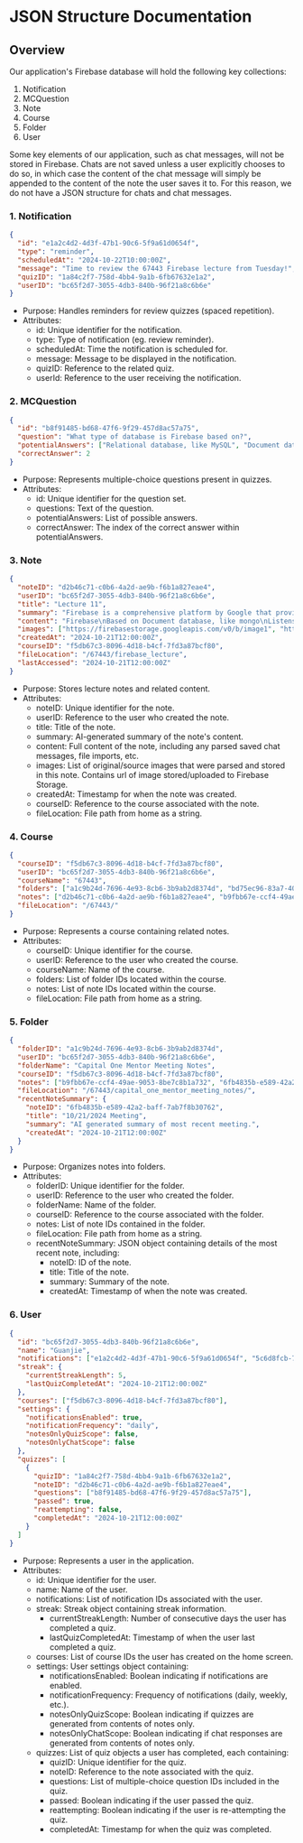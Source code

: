 # JSON Structure Documentation

## Overview

Our application's Firebase database will hold the following key collections:

1. Notification
2. MCQuestion
3. Note
4. Course
5. Folder
6. User

Some key elements of our application, such as chat messages, will not be stored in Firebase. Chats are not saved unless a user explicitly chooses to do so, in which case the content of the chat message will simply be appended to the content of the note the user saves it to. For this reason, we do not have a JSON structure for chats and chat messages.


### 1. Notification
```json
{
  "id": "e1a2c4d2-4d3f-47b1-90c6-5f9a61d0654f",
  "type": "reminder",
  "scheduledAt": "2024-10-22T10:00:00Z",
  "message": "Time to review the 67443 Firebase lecture from Tuesday!",
  "quizID": "1a84c2f7-758d-4bb4-9a1b-6fb67632e1a2",
  "userID": "bc65f2d7-3055-4db3-840b-96f21a8c6b6e"
}
```
- Purpose: Handles reminders for review quizzes (spaced repetition).
- Attributes:
    - id: Unique identifier for the notification.
    - type: Type of notification (eg. review reminder).
    - scheduledAt: Time the notification is scheduled for.
    - message: Message to be displayed in the notification.
    - quizID: Reference to the related quiz.
    - userId: Reference to the user receiving the notification.


### 2. MCQuestion
```json
{
  "id": "b8f91485-bd68-47f6-9f29-457d8ac57a75",
  "question": "What type of database is Firebase based on?",
  "potentialAnswers": ["Relational database, like MySQL", "Document database, like MongoDB", "Graph database, like Neo4j", "Key-value store, like Redis"],
  "correctAnswer": 2
}
```
- Purpose: Represents multiple-choice questions present in quizzes.
- Attributes:
    - id: Unique identifier for the question set.
    - questions: Text of the question.
    - potentialAnswers: List of possible answers.
    - correctAnswer: The index of the correct answer within potentialAnswers.

### 3. Note
```json
{
  "noteID": "d2b46c71-c0b6-4a2d-ae9b-f6b1a827eae4",
  "userID": "bc65f2d7-3055-4db3-840b-96f21a8c6b6e",
  "title": "Lecture 11",
  "summary": "Firebase is a comprehensive platform by Google that provides tools and services like authentication, databases, and cloud storage, enabling developers to build, improve, and grow apps. In the context of Swift, Firebase allows iOS developers to easily integrate features such as user authentication, real-time databases (Firestore or Realtime Database), cloud storage, analytics, and push notifications into their iOS applications.",
  "content": "Firebase\nBased on Document database, like mongo\nListens for changes\nP list (properties) - things they need to connect app to firebase instance\nFirestorm vs real time database - we use firestorm\nAnyCancellable objects\n.compactMap is like map but gets rid of null values and unwraps optionals",
  "images": ["https://firebasestorage.googleapis.com/v0/b/image1", "https://firebasestorage.googleapis.com/v0/b/image2"],
  "createdAt": "2024-10-21T12:00:00Z",
  "courseID": "f5db67c3-8096-4d18-b4cf-7fd3a87bcf80",
  "fileLocation": "/67443/firebase_lecture",
  "lastAccessed": "2024-10-21T12:00:00Z"
}
```
- Purpose: Stores lecture notes and related content.
- Attributes:
    - noteID: Unique identifier for the note.
    - userID: Reference to the user who created the note.
    - title: Title of the note.
    - summary: AI-generated summary of the note's content.
    - content: Full content of the note, including any parsed saved chat messages, file imports, etc.
    - images: List of original/source images that were parsed and stored in this note. Contains url of image stored/uploaded to Firebase Storage.
    - createdAt: Timestamp for when the note was created.
    - courseID: Reference to the course associated with the note.
    - fileLocation: File path from home as a string.

### 4. Course
```json
{
  "courseID": "f5db67c3-8096-4d18-b4cf-7fd3a87bcf80",
  "userID": "bc65f2d7-3055-4db3-840b-96f21a8c6b6e",
  "courseName": "67443",
  "folders": ["a1c9b24d-7696-4e93-8cb6-3b9ab2d8374d", "bd75ec96-83a7-4022-b92a-2ad8c3b9e1c3"],
  "notes": ["d2b46c71-c0b6-4a2d-ae9b-f6b1a827eae4", "b9fbb67e-ccf4-49ae-9053-8be7c8b1a732"],
  "fileLocation": "/67443/"
}
```
- Purpose: Represents a course containing related notes.
- Attributes:
    - courseID: Unique identifier for the course.
    - userID: Reference to the user who created the course.
    - courseName: Name of the course.
    - folders: List of folder IDs located within the course.
    - notes: List of note IDs located within the course.
    - fileLocation: File path from home as a string.

### 5. Folder
```json
{
  "folderID": "a1c9b24d-7696-4e93-8cb6-3b9ab2d8374d",
  "userID": "bc65f2d7-3055-4db3-840b-96f21a8c6b6e",
  "folderName": "Capital One Mentor Meeting Notes",
  "courseID": "f5db67c3-8096-4d18-b4cf-7fd3a87bcf80",
  "notes": ["b9fbb67e-ccf4-49ae-9053-8be7c8b1a732", "6fb4835b-e589-42a2-baff-7ab7f8b30762"],
  "fileLocation": "/67443/capital_one_mentor_meeting_notes/",
  "recentNoteSummary": {
    "noteID": "6fb4835b-e589-42a2-baff-7ab7f8b30762",
    "title": "10/21/2024 Meeting",
    "summary": "AI generated summary of most recent meeting.",
    "createdAt": "2024-10-21T12:00:00Z"
  }
}
```
- Purpose: Organizes notes into folders.
- Attributes:
    - folderID: Unique identifier for the folder.
    - userID: Reference to the user who created the folder.
    - folderName: Name of the folder.
    - courseID: Reference to the course associated with the folder.
    - notes: List of note IDs contained in the folder.
    - fileLocation: File path from home as a string.
    - recentNoteSummary: JSON object containing details of the most recent note, including:
        - noteID: ID of the note.
        - title: Title of the note.
        - summary: Summary of the note.
        - createdAt: Timestamp of when the note was created.

### 6. User
```json
{
  "id": "bc65f2d7-3055-4db3-840b-96f21a8c6b6e",
  "name": "Guanjie",
  "notifications": ["e1a2c4d2-4d3f-47b1-90c6-5f9a61d0654f", "5c6d8fcb-7854-4b63-9496-d65ef28d2469"],
  "streak": {
    "currentStreakLength": 5,
    "lastQuizCompletedAt": "2024-10-21T12:00:00Z"
  },
  "courses": ["f5db67c3-8096-4d18-b4cf-7fd3a87bcf80"],
  "settings": {
    "notificationsEnabled": true,
    "notificationFrequency": "daily",
    "notesOnlyQuizScope": false,
    "notesOnlyChatScope": false
  },
  "quizzes": [
    {
      "quizID": "1a84c2f7-758d-4bb4-9a1b-6fb67632e1a2",
      "noteID": "d2b46c71-c0b6-4a2d-ae9b-f6b1a827eae4",
      "questions": ["b8f91485-bd68-47f6-9f29-457d8ac57a75"],
      "passed": true,
      "reattempting": false,
      "completedAt": "2024-10-21T12:00:00Z"
    }
  ]
}
```
- Purpose: Represents a user in the application.
- Attributes:
    - id: Unique identifier for the user.
    - name: Name of the user.
    - notifications: List of notification IDs associated with the user.
    - streak: Streak object containing streak information.
        - currentStreakLength: Number of consecutive days the user has completed a quiz.
        - lastQuizCompletedAt: Timestamp of when the user last completed a quiz.
    - courses: List of course IDs the user has created on the home screen.
    - settings: User settings object containing:
        - notificationsEnabled: Boolean indicating if notifications are enabled.
        - notificationFrequency: Frequency of notifications (daily, weekly, etc.).
        - notesOnlyQuizScope: Boolean indicating if quizzes are generated from contents of notes only.
        - notesOnlyChatScope: Boolean indicating if chat responses are generated from contents of notes only.
    - quizzes: List of quiz objects a user has completed, each containing:
        - quizID: Unique identifier for the quiz.
        - noteID: Reference to the note associated with the quiz.
        - questions: List of multiple-choice question IDs included in the quiz.
        - passed: Boolean indicating if the user passed the quiz.
        - reattempting: Boolean indicating if the user is re-attempting the quiz.
        - completedAt: Timestamp for when the quiz was completed.
